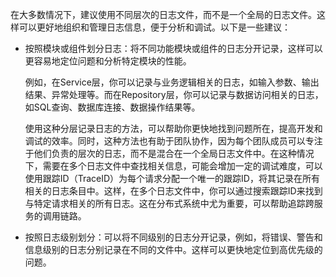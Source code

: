 在大多数情况下，建议使用不同层次的日志文件，而不是一个全局的日志文件。这样可以更好地组织和管理日志信息，便于分析和调试。以下是一些建议：

- 按照模块或组件划分日志：将不同功能模块或组件的日志分开记录，这样可以更容易地定位问题和分析特定模块的性能。

  例如，在Service层，你可以记录与业务逻辑相关的日志，如输入参数、输出结果、异常处理等。而在Repository层，你可以记录与数据访问相关的日志，如SQL查询、数据库连接、数据操作结果等。

  使用这种分层记录日志的方法，可以帮助你更快地找到问题所在，提高开发和调试的效率。同时，这种方法也有助于团队协作，因为每个团队成员可以专注于他们负责的层次的日志，而不是混合在一个全局日志文件中。在这种情况下，需要在多个日志文件中查找相关信息，可能会增加一定的调试难度，可以使用跟踪ID（TraceID）为每个请求分配一个唯一的跟踪ID，将其记录在所有相关的日志条目中。这样，在多个日志文件中，你可以通过搜索跟踪ID来找到与特定请求相关的所有日志。这在分布式系统中尤为重要，可以帮助追踪跨服务的调用链路。

- 按照日志级别划分：可以将不同级别的日志分开记录，例如，将错误、警告和信息级别的日志分别记录在不同的文件中。这样可以更快地定位到高优先级的问题。
